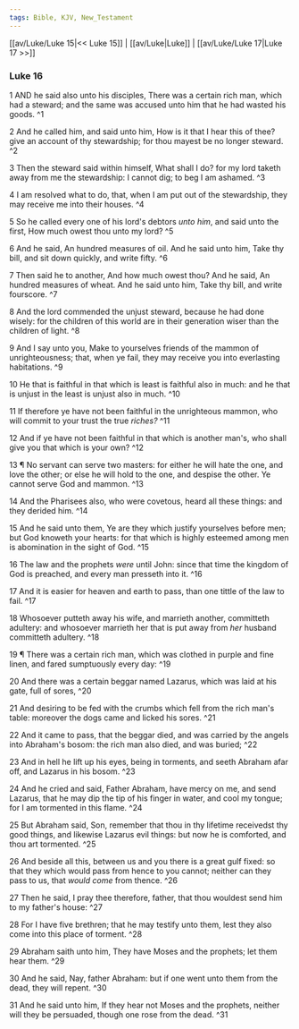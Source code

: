 ```yaml
---
tags: Bible, KJV, New_Testament
---
```


[[av/Luke/Luke 15|<< Luke 15]] | [[av/Luke|Luke]] | [[av/Luke/Luke 17|Luke 17 >>]]

### Luke 16

1 AND he said also unto his disciples, There was a certain rich man, which had a steward; and the same was accused unto him that he had wasted his goods. ^1

2 And he called him, and said unto him, How is it that I hear this of thee? give an account of thy stewardship; for thou mayest be no longer steward. ^2

3 Then the steward said within himself, What shall I do? for my lord taketh away from me the stewardship: I cannot dig; to beg I am ashamed. ^3

4 I am resolved what to do, that, when I am put out of the stewardship, they may receive me into their houses. ^4

5 So he called every one of his lord's debtors _unto_ _him_, and said unto the first, How much owest thou unto my lord? ^5

6 And he said, An hundred measures of oil. And he said unto him, Take thy bill, and sit down quickly, and write fifty. ^6

7 Then said he to another, And how much owest thou? And he said, An hundred measures of wheat. And he said unto him, Take thy bill, and write fourscore. ^7

8 And the lord commended the unjust steward, because he had done wisely: for the children of this world are in their generation wiser than the children of light. ^8

9 And I say unto you, Make to yourselves friends of the mammon of unrighteousness; that, when ye fail, they may receive you into everlasting habitations. ^9

10 He that is faithful in that which is least is faithful also in much: and he that is unjust in the least is unjust also in much. ^10

11 If therefore ye have not been faithful in the unrighteous mammon, who will commit to your trust the true _riches?_ ^11

12 And if ye have not been faithful in that which is another man's, who shall give you that which is your own? ^12

13 ¶ No servant can serve two masters: for either he will hate the one, and love the other; or else he will hold to the one, and despise the other. Ye cannot serve God and mammon. ^13

14 And the Pharisees also, who were covetous, heard all these things: and they derided him. ^14

15 And he said unto them, Ye are they which justify yourselves before men; but God knoweth your hearts: for that which is highly esteemed among men is abomination in the sight of God. ^15

16 The law and the prophets _were_ until John: since that time the kingdom of God is preached, and every man presseth into it. ^16

17 And it is easier for heaven and earth to pass, than one tittle of the law to fail. ^17

18 Whosoever putteth away his wife, and marrieth another, committeth adultery: and whosoever marrieth her that is put away from _her_ husband committeth adultery. ^18

19 ¶ There was a certain rich man, which was clothed in purple and fine linen, and fared sumptuously every day: ^19

20 And there was a certain beggar named Lazarus, which was laid at his gate, full of sores, ^20

21 And desiring to be fed with the crumbs which fell from the rich man's table: moreover the dogs came and licked his sores. ^21

22 And it came to pass, that the beggar died, and was carried by the angels into Abraham's bosom: the rich man also died, and was buried; ^22

23 And in hell he lift up his eyes, being in torments, and seeth Abraham afar off, and Lazarus in his bosom. ^23

24 And he cried and said, Father Abraham, have mercy on me, and send Lazarus, that he may dip the tip of his finger in water, and cool my tongue; for I am tormented in this flame. ^24

25 But Abraham said, Son, remember that thou in thy lifetime receivedst thy good things, and likewise Lazarus evil things: but now he is comforted, and thou art tormented. ^25

26 And beside all this, between us and you there is a great gulf fixed: so that they which would pass from hence to you cannot; neither can they pass to us, that _would_ _come_ from thence. ^26

27 Then he said, I pray thee therefore, father, that thou wouldest send him to my father's house: ^27

28 For I have five brethren; that he may testify unto them, lest they also come into this place of torment. ^28

29 Abraham saith unto him, They have Moses and the prophets; let them hear them. ^29

30 And he said, Nay, father Abraham: but if one went unto them from the dead, they will repent. ^30

31 And he said unto him, If they hear not Moses and the prophets, neither will they be persuaded, though one rose from the dead. ^31
